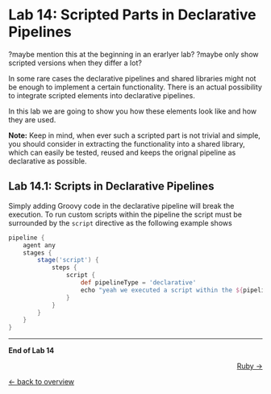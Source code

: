 Lab 14: Scripted Parts in Declarative Pipelines
===============================================

?maybe mention this at the beginning in an erarlyer lab?
?maybe only show scripted versions when they differ a lot?

In some rare cases the declarative pipelines and shared libraries might not be enough to implement a certain functionality.
There is an actual possibility to integrate scripted elements into declarative pipelines.

In this lab we are going to show you how these elements look like and how they are used.

**Note:** Keep in mind, when ever such a scripted part is not trivial and simple, you should consider in extracting the functionality
into a shared library, which can easily be tested, reused and keeps the orignal pipeline as declarative as possible.

Lab 14.1: Scripts in Declarative Pipelines
------------------------------------------

Simply adding Groovy code in the declarative pipeline will break the execution. To run custom scripts within the pipeline the script must be surrounded by the ``script`` directive
as the following example shows

```groovy
pipeline {
	agent any
	stages {
		stage('script') {
			steps {
				script {
					def pipelineType = 'declarative'
					echo "yeah we executed a script within the ${pipelineType} pipeline"
				}
			}
		}
	}
}
```

---

**End of Lab 14**

<p width="100px" align="right"><a href="15_ruby.md">Ruby →</a></p>

[← back to overview](../README.md)
